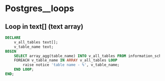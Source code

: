 # Postgres__loops

## Loop in text[] (text array)

```sql
DECLARE
    v_all_tables text[];
    v_table_name text;
BEGIN
    SELECT array_agg(table_name) INTO v_all_tables FROM information_schema.tables WHERE table_schema = 'public';
    FOREACH v_table_name IN ARRAY v_all_tables LOOP
        raise notice 'table name - %', v_table_name;
    END LOOP;
END;
```
